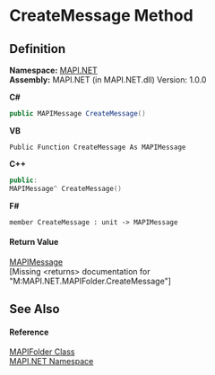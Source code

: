 # CreateMessage Method




## Definition
**Namespace:** <a href="5bef4637-66f8-16d4-e5f4-4d0da57a1538.md">MAPI.NET</a>  
**Assembly:** MAPI.NET (in MAPI.NET.dll) Version: 1.0.0

**C#**
``` C#
public MAPIMessage CreateMessage()
```
**VB**
``` VB
Public Function CreateMessage As MAPIMessage
```
**C++**
``` C++
public:
MAPIMessage^ CreateMessage()
```
**F#**
``` F#
member CreateMessage : unit -> MAPIMessage 
```



#### Return Value
<a href="29b8d96c-1ec2-828d-35a5-fae12d8802c8.md">MAPIMessage</a>  
\[Missing &lt;returns&gt; documentation for "M:MAPI.NET.MAPIFolder.CreateMessage"\]

## See Also


#### Reference
<a href="f0f65788-8462-2019-0156-d17cd0205fa2.md">MAPIFolder Class</a>  
<a href="5bef4637-66f8-16d4-e5f4-4d0da57a1538.md">MAPI.NET Namespace</a>  
